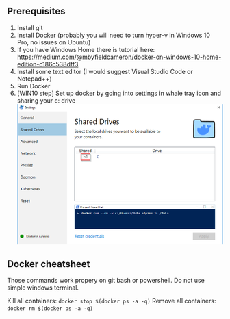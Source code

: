 ## Prerequisites
1. Install git
2. Install Docker (probably you will need to turn hyper-v in Windows 10 Pro, no issues on Ubuntu)
3. If you have Windows Home there is tutorial here: https://medium.com/@mbyfieldcameron/docker-on-windows-10-home-edition-c186c538dff3
4. Install some text editor (I would suggest Visual Studio Code or Notepad++)
5. Run Docker
6. [WIN10 step] Set up docker by going into settings in whale tray icon and sharing your c: drive
![Share c: drive on Win 10](./img/sharedrive.png?raw=true "Set up docker")


## Docker cheatsheet
Those commands work propery on git bash or powershell. Do not use simple windows terminal.


Kill all containers: `docker stop $(docker ps -a -q)` 
Remove all containers: `docker rm $(docker ps -a -q)`